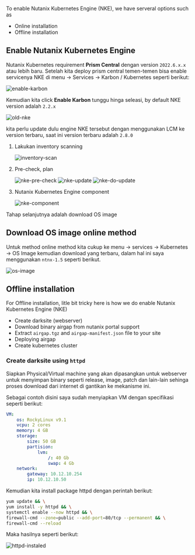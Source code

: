 To enable Nutanix Kubernetes Engine (NKE), we have serveral options such as

- Online installation
- Offline installation

## Enable Nutanix Kubernetes Engine

Nutanix Kubernetes requirement **Prism Central** dengan version `2022.6.x.x` atau lebih baru. Setelah kita deploy prism central temen-temen bisa enable servicenya NKE di menu -> Services -> Karbon / Kubernetes seperti berikut:

![enable-karbon](imgs/07-karbon/01-enable-karbon.png)

Kemudian kita click **Enable Karbon** tunggu hinga seleasi, by default NKE version adalah `2.2.x` 

![old-nke](imgs/07-karbon/01b-old-karbon-version.png)

kita perlu update dulu engine NKE tersebut dengan menggunakan LCM ke version terbaru, saat ini version terbaru adalah `2.8.0`

1. Lakukan inventory scanning

    ![inventory-scan](imgs/07-karbon/01c-lcm-inventory.png)

2. Pre-check, plan

    ![nke-pre-check](imgs/07-karbon/01d-nke-update.png)
    ![nke-update](imgs/07-karbon/01e-nke-plan-update.png)
    ![nke-do-update](imgs/07-karbon/01f-nke-updated.png)

3. Nutanix Kubernetes Engine component

    ![nke-component](imgs/07-karbon/01g-list-component-updated.png)

Tahap selanjutnya adalah download OS image

## Download OS image online method

Untuk method online method kita cukup ke menu -> services -> Kubernetes -> OS Image kemudian download yang terbaru, dalam hal ini saya menggunakan `ntnx-1.5` seperti berikut.

![os-image](imgs/07-karbon/02-os-image-download.png)


## Offline installation

For Offline installation, litle bit tricky here is how we do enable Nutanix Kubernetes Engine (NKE)

- Create darksite (webserver)
- Download binary airgap from nutanix portal support
- Extract `airgap.tgz` and `airgap-manifest.json` file to your site
- Deploying airgap
- Create kubernetes cluster

### Create darksite using `httpd`

Siapkan Physical/Virtual machine yang akan dipasangkan untuk webserver untuk menyimpan binary seperti release, image, patch dan lain-lain sehinga proses download dari internet di gantikan ke mekanisme ini.

Sebagai contoh disini saya sudah menyiapkan VM dengan specifikasi seperti berikut:

```yaml
VM: 
    os: RockyLinux v9.1
    vcpu: 2 cores
    memory: 4 GB
    storage: 
        size: 50 GB
        partision:
            lvm:
                /: 40 Gb
                swap: 4 Gb
    network:
        gateway: 10.12.10.254
        ip: 10.12.10.50
```

Kemudian kita install package httpd dengan perintah berikut:

```bash
yum update && \
yum install -y httpd && \
systemctl enable --now httpd && \
firewall-cmd --zone=public --add-port=80/tcp --permanent && \
firewall-cmd --reload
```

Maka hasilnya seperti berikut:

![httpd-instaled]()